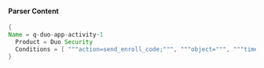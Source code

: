 #### Parser Content
```Java
{
Name = q-duo-app-activity-1
  Product = Duo Security
  Conditions = [ """action=send_enroll_code;""", """object=""", """timestamp=""" ]
}
```